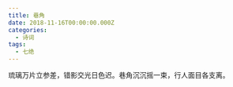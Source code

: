 ```yaml
---
title: 巷角
date: 2018-11-16T00:00:00.000Z
categories:
  - 诗词
tags:
  - 七绝
---
```


琉璃万片立参差，错影交光日色迟。巷角沉沉摇一束，行人面目各支离。
